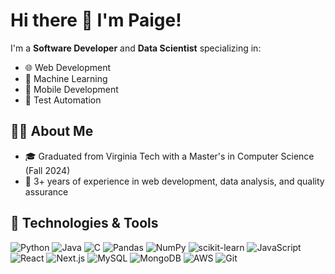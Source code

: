 # Hi there 👋 I'm Paige!

I'm a **Software Developer** and **Data Scientist** specializing in:

- 🌐 Web Development
- 🤖 Machine Learning
- 📱 Mobile Development
- 🥽 Test Automation

## 👩‍💻 About Me
- 🎓 Graduated from Virginia Tech with a Master's in Computer Science (Fall 2024)
- 💼 3+ years of experience in web development, data analysis, and quality assurance

## 🚀 Technologies & Tools

![Python](https://img.shields.io/badge/-Python-3776AB?logo=python&logoColor=white&style=flat)
![Java](https://img.shields.io/badge/-Java-007396?logo=java&logoColor=white&style=flat)
![C](https://img.shields.io/badge/-C-A8B9CC?logo=c&logoColor=white&style=flat)
![Pandas](https://img.shields.io/badge/-Pandas-150458?logo=pandas&logoColor=white&style=flat)
![NumPy](https://img.shields.io/badge/-NumPy-013243?logo=numpy&logoColor=white&style=flat)
![scikit-learn](https://img.shields.io/badge/-scikit--learn-F7931E?logo=scikit-learn&logoColor=white&style=flat)
![JavaScript](https://img.shields.io/badge/-JavaScript-F7DF1E?logo=javascript&logoColor=black&style=flat)
![React](https://img.shields.io/badge/-React-61DAFB?logo=react&logoColor=black&style=flat)
![Next.js](https://img.shields.io/badge/-Next.js-000000?logo=next.js&logoColor=white&style=flat)
![MySQL](https://img.shields.io/badge/-MySQL-4479A1?logo=mysql&logoColor=white&style=flat)
![MongoDB](https://img.shields.io/badge/-MongoDB-47A248?logo=mongodb&logoColor=white&style=flat)
![AWS](https://img.shields.io/badge/-AWS-232F3E?logo=amazon-aws&logoColor=white&style=flat)
![Git](https://img.shields.io/badge/-Git-F05032?logo=git&logoColor=white&style=flat)
